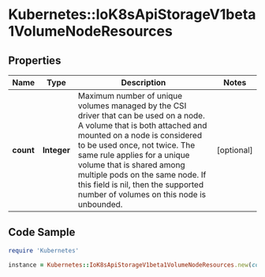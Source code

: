 # Kubernetes::IoK8sApiStorageV1beta1VolumeNodeResources

## Properties

Name | Type | Description | Notes
------------ | ------------- | ------------- | -------------
**count** | **Integer** | Maximum number of unique volumes managed by the CSI driver that can be used on a node. A volume that is both attached and mounted on a node is considered to be used once, not twice. The same rule applies for a unique volume that is shared among multiple pods on the same node. If this field is nil, then the supported number of volumes on this node is unbounded. | [optional] 

## Code Sample

```ruby
require 'Kubernetes'

instance = Kubernetes::IoK8sApiStorageV1beta1VolumeNodeResources.new(count: null)
```


